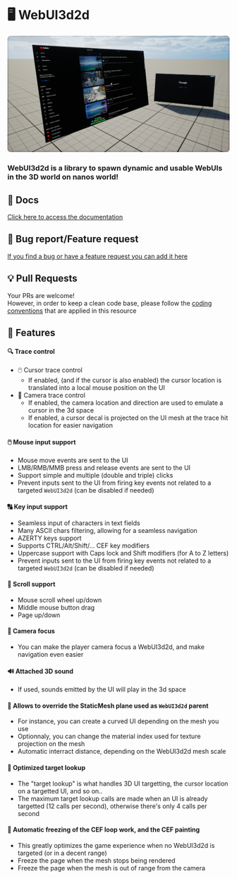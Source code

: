 # 🖥️ WebUI3d2d

![](https://github.com/Timmy-the-nobody/WebUI3d2d/blob/main/.api/media/background.png)

### WebUI3d2d is a library to spawn dynamic and usable WebUIs in the 3D world on nanos world!

## 📘 Docs
[Click here to access the documentation](https://github.com/Timmy-the-nobody/WebUI3d2d/blob/main/.api/docs.md)

## 🐛 Bug report/Feature request
[If you find a bug or have a feature request you can add it here](https://github.com/Timmy-the-nobody/WebUI3d2d/issues/new/choose)

## 💡 Pull Requests
Your PRs are welcome!
<br> However, in order to keep a clean code base, please follow the [coding conventions](https://github.com/Timmy-the-nobody/WebUI3d2d/blob/main/.api/coding_conventions.md) that are applied in this resource

## 📑 Features

#### 🔍 Trace control
  - 🖱️ Cursor trace control  
    - If enabled, (and if the cursor is also enabled) the cursor location is translated into a local mouse position on the UI
  - 🎥 Camera trace control
    - If enabled, the camera location and direction are used to emulate a cursor in the 3d space
    - If enabled, a cursor decal is projected on the UI mesh at the trace hit location for easier navigation

#### 🖱️ Mouse input support
  - Mouse move events are sent to the UI
  - LMB/RMB/MMB press and release events are sent to the UI
  - Support simple and multiple (double and triple) clicks
  - Prevent inputs sent to the UI from firing key events not related to a targeted `WebUI3d2d` (can be disabled if needed)

#### 🔠 Key input support
  - Seamless input of characters in text fields
  - Many ASCII chars filtering, allowing for a seamless navigation
  - AZERTY keys support
  - Supports CTRL/Alt/Shift/... CEF key modifiers
  - Uppercase support with Caps lock and Shift modifiers (for A to Z letters)
  - Prevent inputs sent to the UI from firing key events not related to a targeted `WebUI3d2d` (can be disabled if needed)

#### 📜 Scroll support
  - Mouse scroll wheel up/down
  - Middle mouse button drag
  - Page up/down

#### 🎥 Camera focus
  - You can make the player camera focus a WebUI3d2d, and make navigation even easier

#### 🔊 Attached 3D sound
  - If used, sounds emitted by the UI will play in the 3d space

#### 🧱 Allows to override the StaticMesh plane used as `WebUI3d2d` parent
  - For instance, you can create a curved UI depending on the mesh you use
  - Optionnaly, you can change the material index used for texture projection on the mesh
  - Automatic interract distance, depending on the WebUI3d2d mesh scale

#### 🚀 Optimized target lookup
  - The "target lookup" is what handles 3D UI targetting, the cursor location on a targetted UI, and so on..
  - The maximum target lookup calls are made when an UI is already targetted (12 calls per second), otherwise there's only 4 calls per second

#### 🧊 Automatic freezing of the CEF loop work, and the CEF painting
  - This greatly optimizes the game experience when no WebUI3d2d is targeted (or in a decent range)
  - Freeze the page when the mesh stops being rendered
  - Freeze the page when the mesh is out of range from the camera
